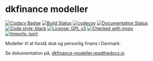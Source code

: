 # dkfinance modeller

[![Codacy Badge](https://api.codacy.com/project/badge/Grade/015e78ee39e04e93b65d31c37059fc55)](https://app.codacy.com/gh/erikkjellgren/dkfinance_modeller?utm_source=github.com&utm_medium=referral&utm_content=erikkjellgren/dkfinance_modeller&utm_campaign=Badge_Grade)
[![Build Status](https://travis-ci.com/erikkjellgren/dkfinance_modeller.svg?branch=main)](https://travis-ci.com/erikkjellgren/dkfinance_modeller)
[![codecov](https://codecov.io/gh/erikkjellgren/dkfinance_modeller/branch/main/graph/badge.svg)](https://codecov.io/gh/erikkjellgren/dkfinance_modeller)
[![Documentation Status](https://readthedocs.org/projects/dkfinance-modeller/badge/?version=latest)](https://dkfinance-modeller.readthedocs.io/en/latest/?badge=latest)
[![Code style: black](https://img.shields.io/badge/code%20style-black-000000.svg)](https://github.com/psf/black)
[![License: GPL v3](https://img.shields.io/badge/License-GPLv3-blue.svg)](https://www.gnu.org/licenses/gpl-3.0)
[![Checked with mypy](http://www.mypy-lang.org/static/mypy_badge.svg)](http://mypy-lang.org/)
[![Imports: isort](https://img.shields.io/badge/%20imports-isort-%231674b1?style=flat&labelColor=ef8336)](https://pycqa.github.io/isort/)

Modeller til at forstå skat og personlig finans i Danmark.

Se dokumentation på, [dkfinance-modeller.readthedocs.io](https://www.dkfinance-modeller.readthedocs.io)
